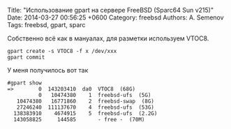 Title: "Использование gpart на сервере FreeBSD (Sparc64 Sun v215)"
Date: 2014-03-27 00:56:25 +0600
Category: freebsd
Authors: A. Semenov
Tags: freebsd, gpart, sparc

Собственно всё как в мануалах, для разметки используем VTOC8.

    gpart create -s VTOC8 -f x /dev/xxx
    gpart commit

У меня получилось вот так

    #gpart show
    =>        0  143203410  da0  VTOC8  (68G)
              0   10474380    1  freebsd-ufs  (5G)
       10474380   16771860    2  freebsd-swap  (8G)
       27246240  111137670    4  freebsd-ufs  (53G)
      138383910    4674915    5  freebsd-ufs  (2.2G)
      143058825     144585       - free -  (70M)

